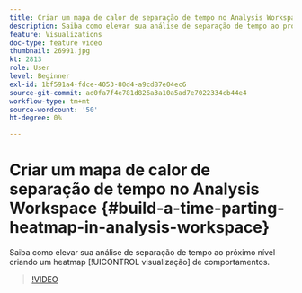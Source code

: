 ```yaml
---
title: Criar um mapa de calor de separação de tempo no Analysis Workspace
description: Saiba como elevar sua análise de separação de tempo ao próximo nível criando uma visualização de mapa de calor de comportamentos.
feature: Visualizations
doc-type: feature video
thumbnail: 26991.jpg
kt: 2813
role: User
level: Beginner
exl-id: 1bf591a4-fdce-4053-80d4-a9cd87e04ec6
source-git-commit: ad0fa7f4e781d826a3a10a5ad7e7022334cb44e4
workflow-type: tm+mt
source-wordcount: '50'
ht-degree: 0%

---
```


# Criar um mapa de calor de separação de tempo no Analysis Workspace {#build-a-time-parting-heatmap-in-analysis-workspace}

Saiba como elevar sua análise de separação de tempo ao próximo nível criando um heatmap [!UICONTROL visualização] de comportamentos.

>[!VIDEO](https://video.tv.adobe.com/v/26991/?quality=12)
